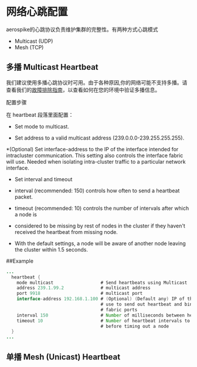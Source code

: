 # 网络心跳配置

aerospike的心跳协议负责维护集群的完整性。有两种方式心跳模式

* Multicast (UDP)
* Mesh (TCP)


## 多播 Multicast Heartbeat
我们建议使用多播心跳协议时可用。由于各种原因,你的网络可能不支持多播。请查看我们的[故障排除指南](http://www.aerospike.com/docs/operations/troubleshoot/)，以查看如何在您的环境中验证多播信息。


配置步骤

在 heartbeat 段落里面配置：

* Set mode to multicast.

* Set address to a valid multicast address (239.0.0.0-239.255.255.255).

*(Optional) Set interface-address to the IP of the interface intended for intracluster communication. This setting also controls the interface fabric will use. Needed when isolating intra-cluster traffic to a particular network interface. 
  

* Set interval and timeout

* interval (recommended: 150) controls how often to send a heartbeat packet.

* timeout (recommended: 10) controls the number of intervals after which a node is

* considered to be missing by rest of nodes in the cluster if they haven't received the heartbeat from missing node.

* With the default settings, a node will be aware of another node leaving the cluster within 1.5 seconds.

##Example

```java
...
  heartbeat {
    mode multicast                  # Send heartbeats using Multicast
    address 239.1.99.2              # multicast address
    port 9918                       # multicast port
    interface-address 192.168.1.100 # (Optional) (Default any) IP of the NIC to
                                    # use to send out heartbeat and bind
                                    # fabric ports
    interval 150                    # Number of milliseconds between heartbeats
    timeout 10                      # Number of heartbeat intervals to wait
                                    # before timing out a node
  }
...
```

## 单播 Mesh (Unicast) Heartbeat